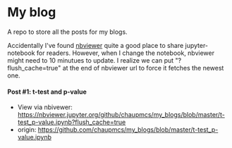 # My blog

A repo to store all the posts for my blogs.

Accidentally I've found [nbviewer](https://nbviewer.jupyter.org/) quite a good place to share jupyter-notebook for readers. However, when I change the notebook, nbviewer might need to 10 minutues to update. I realize we can put "?flush_cache=true" at the end of nbviewer url to force it fetches the newest one.  

#### Post #1: t-test and p-value
- View via nbivewer: https://nbviewer.jupyter.org/github/chaupmcs/my_blogs/blob/master/t-test_p-value.ipynb?flush_cache=true
- origin: https://github.com/chaupmcs/my_blogs/blob/master/t-test_p-value.ipynb



